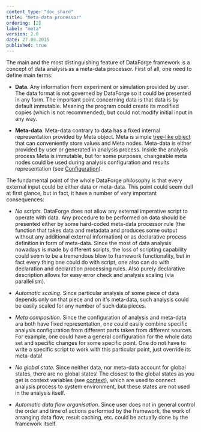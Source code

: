```yaml
---
content_type: "doc_shard"
title: "Meta-data processor"
ordering: [2]
label: "meta"
version: 2.0
date: 27.08.2015
published: true
---
```

The main and the most distinguishing feature of DataForge framework is a concept of data analysis as a meta-data processor.
First of all, one need to define main terms:

* **Data**. Any information from experiment or simulation provided by user. The data format is not governed by DataForge so it could be presented in any form. The important point concerning data is that data is by default immutable. Meaning the program could create its modified copies (which is not recommended), but could not modify initial input in any way.

* **Meta-data**. Meta-data contrary to data has a fixed internal representation provided by Meta object. Meta is simple [tree-like object](#meta_structure) that can conveniently store values and Meta nodes. Meta-data is either provided by user or generated in analysis process. Inside the analysis process Meta is immutable, but for some purposes, changeable meta nodes could be used during analysis configuration and results representation (see [Configuration](#configuration)).

The fundamental point of the whole DataForge philosophy is that every external input could be either data or meta-data. This point could seem dull at first glance, but in fact, it have a number of very important consequences:

* *No scripts*. DataForge does not allow any external imperative script to operate with data. Any procedure to be performed on data should be presented either by some hard-coded meta-data processor rule (the function that takes data and metadata and produces some output without any additional external information) or as declarative process definition in form of meta-data. Since the most of data analysis nowadays is made by different scripts, the loss of scripting capability could seem to be a tremendous blow to framework functionality, but in fact every thing one could do with script, one also can do with declaration and declaration processing rules. Also purely declarative description allows for easy error check and analysis scaling (via parallelism).

* *Automatic scaling*. Since particular analysis of some piece of data depends only on that piece and on it's meta-data, such analysis could be easily scaled for any number of such data pieces.

* *Meta composition*. Since the configuration of analysis and meta-data ara both have fixed representation, one could easily combine specific analysis configuration from different parts taken from different sources. For example, one could have a general configuration for the whole data set and specific changes for some specific point. One do not have to write a specific script to work with this particular point, just override its meta-data!

* *No global state*. Since neither data, nor meta-data account for global states, there are no global states! The closest to the global states as you get is context variables (see [context](#context)), which are used to connect analysis process to system environment, but these states are not used in the analysis itself.

* *Automatic data flow organisation*. Since user does not in general control the order and time of actions performed by the framework, the work of arranging data flow, result caching, etc. could be actually done by the framework itself.